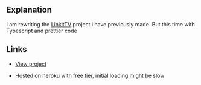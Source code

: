 ## Explanation

I am rewriting the [LinkitTV](https://github.com/Jupemon/LinkitTV) project i have previously made. But this time with Typescript and prettier code


## Links

- [View project](https://linkit-tv-ts.herokuapp.com/)

- Hosted on heroku with free tier, initial loading might be slow